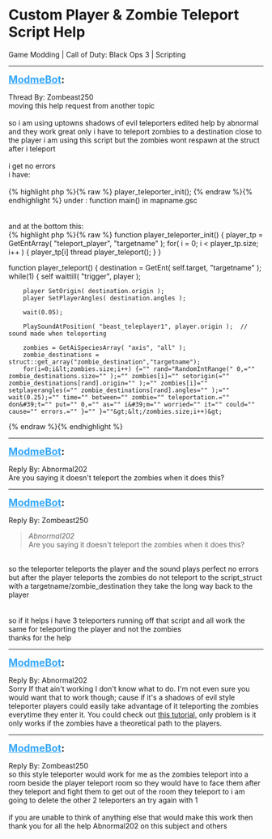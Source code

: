 # Custom Player & Zombie Teleport Script Help
Game Modding | Call of Duty: Black Ops 3 | Scripting

---
<strong style="font-size: 1.4em;"><span style="text-decoration: underline;text-decoration-color: #34a7f9;"><span style="color:#34a7f9;">ModmeBot</span></span>:</strong>

<p>Thread By: Zombeast250<br />moving this help request from another topic<br /> <br />so i am using uptowns shadows of evil teleporters  edited help by abnormal and they work great only i have to teleport zombies to a destination close to the player i am using this script but the zombies wont respawn at the struct after i teleport <br /> <br /> i get no errors<br />i have:<br /> <br />{% highlight php %}{% raw %}
player_teleporter_init();
{% endraw %}{% endhighlight %}
 under :       function main()           in mapname.gsc<br /> <br /> <br />and at the bottom this:<br />{% highlight php %}{% raw %}
function player_teleporter_init()
{
	player_tp = GetEntArray( "teleport_player", "targetname" );
	for( i = 0; i &lt; player_tp.size; i++ )
	{
		player_tp[i] thread player_teleport();
	}
}

function player_teleport()
{
	destination = GetEnt( self.target, "targetname" );
	while(1)
	{
		self waittill( "trigger", player );
		
		player SetOrigin( destination.origin );
		player SetPlayerAngles( destination.angles );
		
		wait(0.05);
		
		PlaySoundAtPosition( "beast_teleplayer1", player.origin );  // sound made when teleporting
		
        zombies = GetAiSpeciesArray( "axis", "all" );
        zombie_destinations = struct::get_array("zombie_destination","targetname");
        for(i=0;i&lt;zombies.size;i++) {="" rand="RandomIntRange(" 0,="" zombie_destinations.size="" );="" zombies[i]="" setorigin(="" zombie_destinations[rand].origin="" );="" zombies[i]="" setplayerangles(="" zombie_destinations[rand].angles="" );="" wait(0.25);="" time="" between="" zombie="" teleportation.="" don&#39;t="" put="" 0,="" as="" i&#39;m="" worried="" it="" could="" cause="" errors.="" }="" }=""&gt;&lt;/zombies.size;i++)&gt;
{% endraw %}{% endhighlight %}
</p>

---
<strong style="font-size: 1.4em;"><span style="text-decoration: underline;text-decoration-color: #34a7f9;"><span style="color:#34a7f9;">ModmeBot</span></span>:</strong>

<p>Reply By: Abnormal202<br />Are you saying it doesn&#39;t teleport the zombies when it does this?</p>

---
<strong style="font-size: 1.4em;"><span style="text-decoration: underline;text-decoration-color: #34a7f9;"><span style="color:#34a7f9;">ModmeBot</span></span>:</strong>

<p>Reply By: Zombeast250<br /><blockquote><em>Abnormal202</em><br />Are you saying it doesn&#39;t teleport the zombies when it does this?</blockquote><br /> so the teleporter teleports the player and the sound plays perfect no errors but after the player teleports the zombies do not teleport to the script_struct with a targetname/zombie_destination    they take the long way back to the player<br /> <br /> <br />so if it helps i have 3 teleporters running off that script and all work the same for teleporting the player and not the zombies<br />thanks for the help</p>

---
<strong style="font-size: 1.4em;"><span style="text-decoration: underline;text-decoration-color: #34a7f9;"><span style="color:#34a7f9;">ModmeBot</span></span>:</strong>

<p>Reply By: Abnormal202<br />Sorry If that ain&#39;t working I don&#39;t know what to do. I&#39;m not even sure you would want that to work though; cause if it&#39;s a shadows of evil style teleporter players could easily take advantage of it teleporting the zombies everytime they enter it. You could check out <a href="http://ugx-mods.com/forum/index.php/topic,14009.0.html">this tutorial,</a> only problem is it only works if the zombies have a theoretical path to the players.</p>

---
<strong style="font-size: 1.4em;"><span style="text-decoration: underline;text-decoration-color: #34a7f9;"><span style="color:#34a7f9;">ModmeBot</span></span>:</strong>

<p>Reply By: Zombeast250<br />so this style teleporter would work for me as the zombies teleport into a room beside the player teleport room so they would have to face them after they teleport and fight them to get out of the room they teleport to i am going to delete the other 2 teleporters an try again with 1<br /> <br />if you are unable to think of anything else that would make this work then thank you for all the help Abnormal202 on this subject and others</p>
